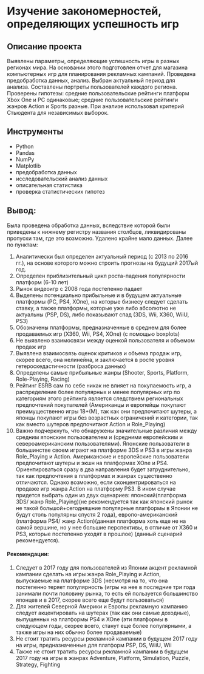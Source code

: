# Изучение закономерностей, определяющих успешность игр


## Описание проекта
Выявлены параметры, определяющие успешность игры в разных регионах мира. На
основании этого подготовлен отчет для магазина компьютерных игр для планирования
рекламных кампаний. Проведена предобработка данных, анализ. Выбран актуальный
период для анализа. Составлены портреты пользователей каждого региона. Проверены
гипотезы: средние пользовательские рейтинги платформ Xbox One и PC одинаковые;
средние пользовательские рейтинги жанров Action и Sports разные. При анализе использовал критерий Стьюдента для независимых выборок. 


## Инструменты
- Python
- Pandas
- NumPy
- Matplotlib
- предобработка данных
- исследовательский анализ данных
- описательная статистика
- проверка статистических гипотез

## Вывод:
Была проведена обработка данных, вследствие которой были приведены к нижнему регистру названия столбцов, ликвидированы пропуски там, где это возможно. Удалено крайне мало данных. Далее по пунктам:
1) Аналитически был определен актуальный период (с 2013 по 2016 гг.), на основе которого можно строить прогнозы на будущий 2017ый год.
2) Определен приблизительный цикл роста-падения популярности платформ (6-10 лет)
3) Рынок видеоигр с 2008 года постепенно падает
4) Выделены потенциально прибыльные и в будущем актуальные платформы (PC, PS4, XOne), на которые бизнесу следует сделать ставку, а также платформы, которые уже либо абсолютно не актуальны (PSP, DS), либо показывают спад (3DS, Wii, X360, WiiU, PS3)
5) Обозначены платформы, предназначенные в среднем для более продаваемых игр (X360, Wii, PS4, XOne) (с помощью boxplots)
6) Не выявлено взаимосвязи между оценкой пользователя и объемом продаж игр
7) Выявлена взаимосвязь оценок критиков и объема продаж игр, скорее всего, она нелинейна, и заключается в росте уровня гетероскедастичности (разброса данных)
8) Определены самые прибыльные жанры (Shooter, Sports, Platform, Role-Playing, Racing)
9) Рейтинг ESRB сам по себе никак не влияет на покупаемость игр, а распределение более популярных и менее популярных игр по категориям этого рейтинга является следствием региональных предпочтений покупателей (Американцы и европейцы покупают преимущественно игры 18+(M), так как они предпочитают шутеры, а японцы покупают игры без возрастных ограничений и категории, так как вместо шутеров предпочитают Action и Role_Playing)
10) Важно подчеркнуть, что обнаружены значительные различия между средним японским пользователем и (средними европейским и североамериканским пользователями). Японские пользователи в большинстве своем играют на платформе 3DS и PS3 в игры жанра Role_Playing и Action. Американские и европейские пользователи предпочитают шутеры и экшн на платформах XOne и PS4.
Ориентироваться сразу в два направления будет затруднительно, так как предпочтения в платформах и жанрах существенно отличаются. Однако возможно, если сконцентрироваться на продаже игр жанра Action на платформу PS3. В ином случае придется выбрать один из двух сценариев: японский(платформа 3DS/ жанр Role_Playing)(не рекомендуется так как японский рынок не такой большой+сегодняшние популярные платформы в Японии не будут столь популярны спустя 2 года), европо-американский (платформа PS4/ жанр Action)(данная платформа хоть еще не на самой вершине, но у нее большие перспективы, в отличие от X360 и PS3, которые постепенно уходят в прошлое) (данный сценарий рекомендуется).
#### Рекомендации:
1) Следует в 2017 году для пользователей из Японии акцент рекламной кампании сделать на игры жанра Role_Playing и Action, выпускаемые на платформе 3DS (несмотря на то, что она постепенно теряет популярность (игры на нее в последние три года занимали почти половину рынка, то есть ей пользуется большинство японцев и в 2017, скорее всего еще будут пользоваться)
2) Для жителей Северной Америки и Европы рекламную кампанию следует акцентировать на шутерах (так как они самые доходные), выпущенных на платформы PS4 и XOne (эти платформы в следующем годы, скорее всего, станут еще более популярными, а также игры на них обычно более продаваемые)
3) Не стоит тратить ресурсы рекламной кампании в будущем 2017 году на игры, предназначенные для платформ PSP, DS, WiiU, Wii
4) Также не стоит тратить ресурсы рекламной кампании в будущем 2017 году на игры в жанрах Adventure, Platform, Simulation, Puzzle, Strategy, Fighting
